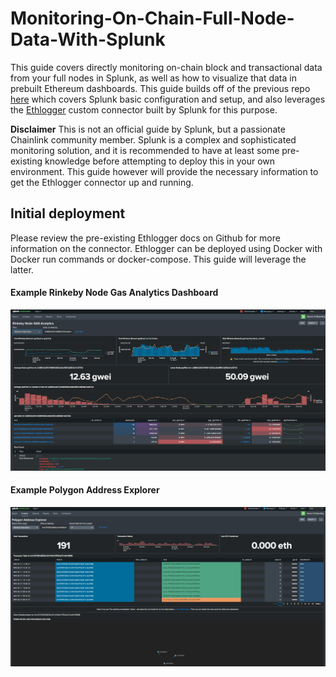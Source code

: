 # Monitoring-On-Chain-Full-Node-Data-With-Splunk
This guide covers directly monitoring on-chain block and transactional data from your full nodes in Splunk, as well as how to visualize that data in prebuilt Ethereum dashboards.  This guide builds off of the previous repo [here](https://github.com/maverick705/Splunk-Setup-For-Chainlink) which covers Splunk basic configuration and setup, and also leverages the [Ethlogger](https://github.com/splunk/splunk-connect-for-ethereum) custom connector built by Splunk for this purpose.

**Disclaimer** This is not an official guide by Splunk, but a passionate Chainlink community member.  Splunk is a complex and sophisticated monitoring solution, and it is recommended to have at least some pre-existing knowledge before attempting to deploy this in your own environment.  This guide however will provide the necessary information to get the Ethlogger connector up and running.

## Initial deployment
Please review the pre-existing Ethlogger docs on Github for more information on the connector. Ethlogger can be deployed using Docker with Docker run commands or docker-compose. This guide will leverage the latter.

#### Example Rinkeby Node Gas Analytics Dashboard
![Rinkeby_Gas_Analytics](Rinkeby_Gas_Analytics.png)

#### Example Polygon Address Explorer
![Polygon_Address_Explorer](Polygon_Address_Explorer.png)
